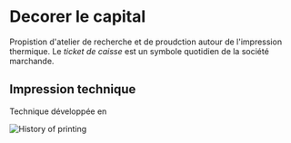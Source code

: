 # Decorer le capital

Propistion d'atelier de recherche et de proudction autour de l'impression thermique. Le *ticket de caisse* est un symbole quotidien de la société marchande.

## Impression technique

Technique développée en 


![History of printing](http://copyright.rip/medias/decorer/history-of-printing.png)
